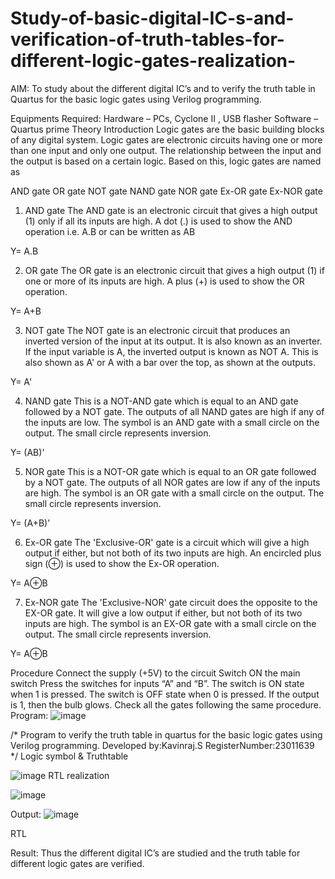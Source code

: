 # Study-of-basic-digital-IC-s-and-verification-of-truth-tables-for-different-logic-gates-realization-
 AIM:
To study about the different digital IC’s and to verify the truth table in Quartus for the basic logic gates using Verilog programming.

Equipments Required:
Hardware – PCs, Cyclone II , USB flasher
Software – Quartus prime
Theory
Introduction
Logic gates are the basic building blocks of any digital system. Logic gates are electronic circuits having one or more than one input and only one output. The relationship between the input and the output is based on a certain logic. Based on this, logic gates are named as

AND gate
OR gate
NOT gate
NAND gate
NOR gate
Ex-OR gate
Ex-NOR gate
1) AND gate
The AND gate is an electronic circuit that gives a high output (1) only if all its inputs are high. A dot (.) is used to show the AND operation i.e. A.B or can be written as AB

Y= A.B

2) OR gate
The OR gate is an electronic circuit that gives a high output (1) if one or more of its inputs are high. A plus (+) is used to show the OR operation.

Y= A+B

3) NOT gate
The NOT gate is an electronic circuit that produces an inverted version of the input at its output. It is also known as an inverter. If the input variable is A, the inverted output is known as NOT A. This is also shown as A' or A with a bar over the top, as shown at the outputs.

Y= A'

4) NAND gate
This is a NOT-AND gate which is equal to an AND gate followed by a NOT gate. The outputs of all NAND gates are high if any of the inputs are low. The symbol is an AND gate with a small circle on the output. The small circle represents inversion.

Y= (AB)’

5) NOR gate
This is a NOT-OR gate which is equal to an OR gate followed by a NOT gate. The outputs of all NOR gates are low if any of the inputs are high. The symbol is an OR gate with a small circle on the output. The small circle represents inversion.

Y= (A+B)’

6) Ex-OR gate
The 'Exclusive-OR' gate is a circuit which will give a high output if either, but not both of its two inputs are high. An encircled plus sign (⊕) is used to show the Ex-OR operation.

Y= A⊕B

7) Ex-NOR gate
The 'Exclusive-NOR' gate circuit does the opposite to the EX-OR gate. It will give a low output if either, but not both of its two inputs are high. The symbol is an EX-OR gate with a small circle on the output. The small circle represents inversion.

Y= A⊕B

Procedure
Connect the supply (+5V) to the circuit
Switch ON the main switch
Press the switches for inputs “A” and “B”. The switch is ON state when 1 is pressed. The switch is OFF state when 0 is pressed.
If the output is 1, then the bulb glows.
Check all the gates following the same procedure.
Program:
![image](https://github.com/ROLEX2616/Study-of-basic-digital-IC-s-and-verification-of-truth-tables-for-different-logic-gates-realization-/assets/149988469/3f37a241-c243-4483-9a6f-52bb934d258a)



/*
Program to verify the truth table in quartus for the basic logic gates using Verilog programming.
Developed by:Kavinraj.S 
RegisterNumber:23011639  
*/
Logic symbol & Truthtable


![image](https://github.com/ROLEX2616/Study-of-basic-digital-IC-s-and-verification-of-truth-tables-for-different-logic-gates-realization-/assets/149988469/d4f19581-78e4-4531-8cde-d14c82c35aff)
RTL realization


![image](https://github.com/ROLEX2616/Study-of-basic-digital-IC-s-and-verification-of-truth-tables-for-different-logic-gates-realization-/assets/149988469/0b5dc66b-5a86-438d-a686-2173ab0af990)



Output:
![image](https://github.com/ROLEX2616/Study-of-basic-digital-IC-s-and-verification-of-truth-tables-for-different-logic-gates-realization-/assets/149988469/7b22c061-8729-4113-ad67-0fe76fbb766f)


RTL


Result:
Thus the different digital IC’s are studied and the truth table for different logic gates are verified.
